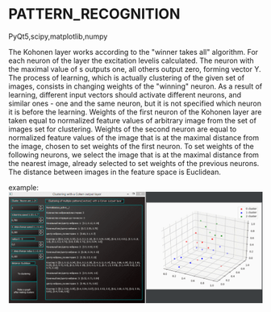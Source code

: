 # PATTERN_RECOGNITION

PyQt5,scipy,matplotlib,numpy

The Kohonen layer works according to the "winner takes all" algorithm. For each neuron of the layer the excitation levelis calculated.
The neuron with the maximal value of s outputs one, all others output zero, forming vector Y. 
The process of learning, which is actually clustering of the given set of images, consists in changing weights of the "winning" neuron.
As a result of learning, different input vectors should activate different neurons, and similar ones - one and the same neuron, but it is not specified which neuron it is before the learning. 
Weights of the first neuron of the Kohonen layer are taken equal to normalized feature values of arbitrary image from the set of images set for clustering. Weights of the second neuron are equal to normalized feature values of the image that is at the maximal distance from the image, chosen to set weights of the first neuron. To set weights of the following neurons, we select the image that is at the maximal distance from the nearest image, already selected to set weights of the previous neurons. The distance between images in the feature space is Euclidean.  
  
   
example:    
![til](./assets/GIFkohen.gif)   